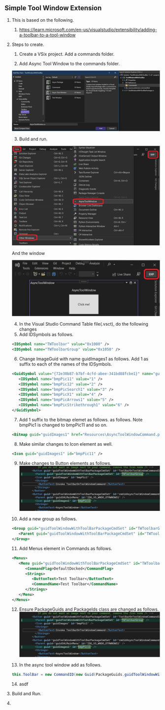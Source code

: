 
## Simple Tool Window Extension

1. This is based on the following.
   1. https://learn.microsoft.com/en-us/visualstudio/extensibility/adding-a-toolbar-to-a-tool-window

2. Steps to create.
   1. Create a VSix project. Add a commands folder.
   
   2. Add Async Tool Window to the commands folder.
   
   ![Async Tool Window](./images/50_50AddAsyncToolWindowToCommandsFolder.jpg)
   
   3. Build and run.
   
   ![Async Tool Window](./images/51_50_AsyncToolWindow.jpg)
   
   And the window
   
   ![Async Tool Window](./images/51_60_AsyncToolWindowOpened.jpg)      
   
   4. In the Visual Studio Command Table file(.vsct), do the following changes
   5. Add IDSymbols as follows.
   ```xml
   <IDSymbol name="TWToolbar" value="0x1000" />
   <IDSymbol name="TWToolbarGroup" value="0x1050" />
   ```
   6. Change ImageGuid with name guidImages1 as follows. Add 1 as suffix to each of the names of the IDSymbols.
   
   ```xml
   <GuidSymbol value="{72e30b87-b7bf-4cfd-abee-341bd88fcbe1}" name="guidImages1">
      <IDSymbol name="bmpPic11" value="1" />
      <IDSymbol name="bmpPic12" value="2" />
      <IDSymbol name="bmpPicSearch1" value="3" />
      <IDSymbol name="bmpPicX1" value="4" />
      <IDSymbol name="bmpPicArrows1" value="5" />
      <IDSymbol name="bmpPicStrikethrough1" value="6" />
   </GuidSymbol>
   ```

   7. Add 1 suffix to the bitmap elemet as follows. as follows. Note bmpPic1 is changed to bmpPic11 and so on.
  
   ```xml
   <Bitmap guid="guidImages1" href="Resources\AsyncToolWindowCommand.png" usedList="bmpPic11, bmpPic12, bmpPicSearch1, bmpPicX1, bmpPicArrows1, bmpPicStrikethrough1" />
   ```

   8. Make similar changes to Icon element as well.
   ```xml
   <Icon guid="guidImages1" id="bmpPic11" />
   ```

   9.  Make changes to Button elements as follows.
      ![Button Element chages](./images/52_50_VsCtFileChanges.jpg)      

   10. Add a new group as follows.
   
   ```xml
   <Group guid="guidToolWindowWithToolBarPackageCmdSet" id="TWToolbarGroup" priority="0x0000">
      <Parent guid="guidToolWindowWithToolBarPackageCmdSet" id="TWToolbar" />
   </Group>
   ```
   11. Add Menus element in Commands as follows.

   ```xml
   <Menus>
      <Menu guid="guidToolWindowWithToolBarPackageCmdSet" id="TWToolbar" type="ToolWindowToolbar">
         <CommandFlag>DefaultDocked</CommandFlag>
         <Strings>
            <ButtonText>Test Toolbar</ButtonText>
            <CommandName>Test Toolbar</CommandName>
         </Strings>
      </Menu>
   </Menus>
   ```
   
   12. Ensure PackageGuids and PackageIds class are changed as follows.
   ![Button Element chages](./images/52_50_VsCtFileChanges.jpg)

   13. In the async tool window add as follows.
   ```cs
   this.ToolBar = new CommandID(new Guid(PackageGuids.guidToolWindowWithToolBarPackageCmdSetString), 0x1000);
   ```
   14. asdf
3. Build and Run.

4. 